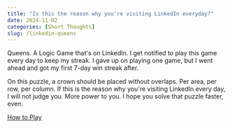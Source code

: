 ```yaml
---
title: "Is this the reason why you're visiting LinkedIn everyday?"
date: 2024-11-02
categories: [Short Thoughts]
slug: /linkedin-queens
---
```


Queens. A Logic Game that's on LinkedIn. I get notified to play this game every day to keep my streak. I gave up on playing one game, but I went ahead and got my first 7-day win streak after.

On this puzzle, a crown should be placed without overlaps. Per area, per row, per column. If this is the reason why you're visiting LinkedIn every day, I will not judge you. More power to you. I hope you solve that puzzle faster, even.

[How to Play](https://www.linkedin.com/help/linkedin/answer/a6269510)
